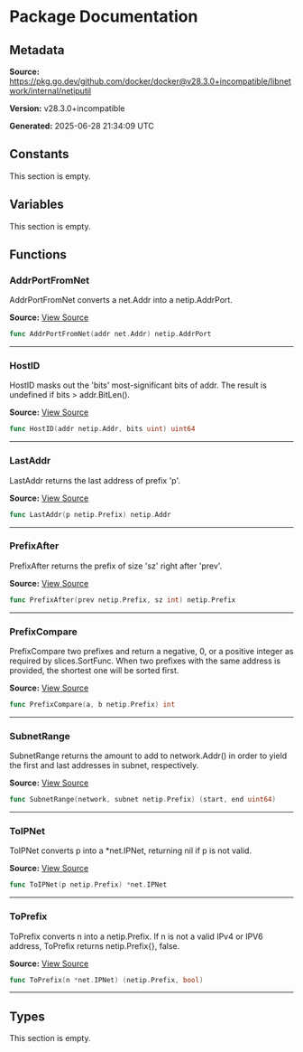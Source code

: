 # Package Documentation

## Metadata

**Source:** https://pkg.go.dev/github.com/docker/docker@v28.3.0+incompatible/libnetwork/internal/netiputil

**Version:** v28.3.0+incompatible

**Generated:** 2025-06-28 21:34:09 UTC

## Constants

This section is empty.

## Variables

This section is empty.

## Functions

### AddrPortFromNet

AddrPortFromNet converts a net.Addr into a netip.AddrPort.

**Source:** [View Source](https://github.com/docker/docker/blob/v28.3.0/libnetwork/internal/netiputil/netiputil.go#L56)  

```go
func AddrPortFromNet(addr net.Addr) netip.AddrPort
```

---

### HostID

HostID masks out the 'bits' most-significant bits of addr. The result is
undefined if bits > addr.BitLen().

**Source:** [View Source](https://github.com/docker/docker/blob/v28.3.0/libnetwork/internal/netiputil/netiputil.go#L43)  

```go
func HostID(addr netip.Addr, bits uint) uint64
```

---

### LastAddr

LastAddr returns the last address of prefix 'p'.

**Source:** [View Source](https://github.com/docker/docker/blob/v28.3.0/libnetwork/internal/netiputil/netiputil.go#L64)  

```go
func LastAddr(p netip.Prefix) netip.Addr
```

---

### PrefixAfter

PrefixAfter returns the prefix of size 'sz' right after 'prev'.

**Source:** [View Source](https://github.com/docker/docker/blob/v28.3.0/libnetwork/internal/netiputil/netiputil.go#L80)  

```go
func PrefixAfter(prev netip.Prefix, sz int) netip.Prefix
```

---

### PrefixCompare

PrefixCompare two prefixes and return a negative, 0, or a positive integer as
required by slices.SortFunc. When two prefixes with the same address is
provided, the shortest one will be sorted first.

**Source:** [View Source](https://github.com/docker/docker/blob/v28.3.0/libnetwork/internal/netiputil/netiputil.go#L71)  

```go
func PrefixCompare(a, b netip.Prefix) int
```

---

### SubnetRange

SubnetRange returns the amount to add to network.Addr() in order to yield the
first and last addresses in subnet, respectively.

**Source:** [View Source](https://github.com/docker/docker/blob/v28.3.0/libnetwork/internal/netiputil/netiputil.go#L49)  

```go
func SubnetRange(network, subnet netip.Prefix) (start, end uint64)
```

---

### ToIPNet

ToIPNet converts p into a *net.IPNet, returning nil if p is not valid.

**Source:** [View Source](https://github.com/docker/docker/blob/v28.3.0/libnetwork/internal/netiputil/netiputil.go#L11)  

```go
func ToIPNet(p netip.Prefix) *net.IPNet
```

---

### ToPrefix

ToPrefix converts n into a netip.Prefix. If n is not a valid IPv4 or IPV6
address, ToPrefix returns netip.Prefix{}, false.

**Source:** [View Source](https://github.com/docker/docker/blob/v28.3.0/libnetwork/internal/netiputil/netiputil.go#L23)  

```go
func ToPrefix(n *net.IPNet) (netip.Prefix, bool)
```

---

## Types

This section is empty.

